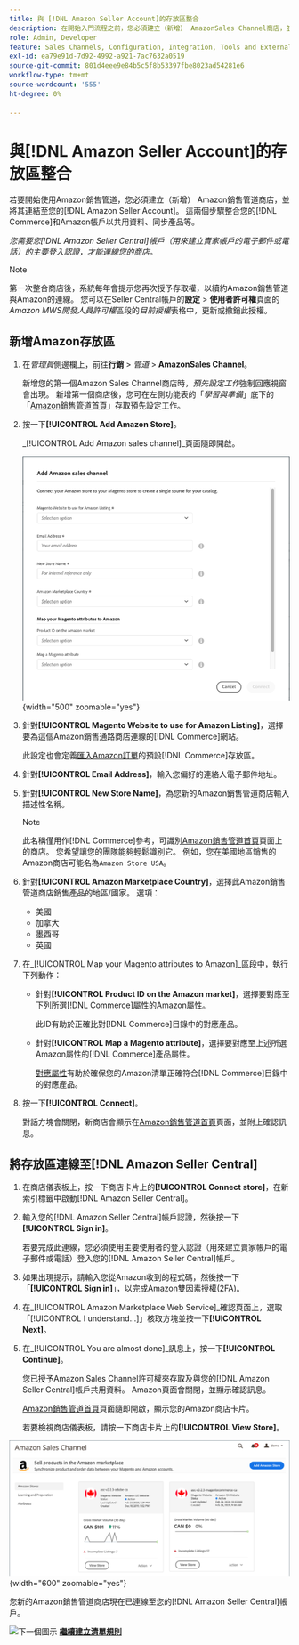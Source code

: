 ```yaml
---
title: 與 [!DNL Amazon Seller Account]的存放區整合
description: 在開始入門流程之前，您必須建立（新增） AmazonSales Channel商店，並將其連線到您的Amazon賣家帳戶。
role: Admin, Developer
feature: Sales Channels, Configuration, Integration, Tools and External Services
exl-id: ea79e91d-7d92-4992-a921-7ac7632a0519
source-git-commit: 801d4eee9e84b5c5f8b53397fbe8023ad54281e6
workflow-type: tm+mt
source-wordcount: '555'
ht-degree: 0%

---
```


# 與[!DNL Amazon Seller Account]的存放區整合

若要開始使用Amazon銷售管道，您必須建立（新增） Amazon銷售管道商店，並將其連結至您的[!DNL Amazon Seller Account]。 這兩個步驟整合您的[!DNL Commerce]和Amazon帳戶以共用資料、同步產品等。

_您需要您[!DNL Amazon Seller Central]帳戶（用來建立賣家帳戶的電子郵件或電話）的主要登入認證，才能連線您的商店。_

>[!NOTE]
>
>第一次整合商店後，系統每年會提示您再次授予存取權，以續約Amazon銷售管道與Amazon的連線。 您可以在Seller Central帳戶的&#x200B;**設定** > **使用者許可權**&#x200B;頁面的&#x200B;_Amazon MWS開發人員許可權_&#x200B;區段的&#x200B;_目前授權_&#x200B;表格中，更新或撤銷此授權。

## 新增Amazon存放區

1. 在&#x200B;_管理員_&#x200B;側邊欄上，前往&#x200B;**行銷** > _管道_ > **AmazonSales Channel**。

   新增您的第一個Amazon Sales Channel商店時，_預先設定工作_&#x200B;強制回應視窗會出現。 新增第一個商店後，您可在左側功能表的「_學習與準備_」底下的「[Amazon銷售管道首頁](./amazon-sales-channel-home.md)」存取預先設定工作。

1. 按一下&#x200B;**[!UICONTROL Add Amazon Store]**。

   _[!UICONTROL Add Amazon sales channel]_頁面隨即開啟。

   ![新增Amazon銷售管道商店](assets/amazon-store-integration.png){width="500" zoomable="yes"}

1. 針對&#x200B;**[!UICONTROL Magento Website to use for Amazon Listing]**，選擇要為這個Amazon銷售通路商店連線的[!DNL Commerce]網站。

   此設定也會定義[匯入Amazon訂單](./order-settings.md)的預設[!DNL Commerce]存放區。

1. 針對&#x200B;**[!UICONTROL Email Address]**，輸入您偏好的連絡人電子郵件地址。

1. 針對&#x200B;**[!UICONTROL New Store Name]**，為您新的Amazon銷售管道商店輸入描述性名稱。

   >[!NOTE]
   >
   >此名稱僅用作[!DNL Commerce]參考，可識別[Amazon銷售管道首頁](./amazon-sales-channel-home.md)頁面上的商店。 您希望讓您的團隊能夠輕鬆識別它。 例如，您在美國地區銷售的Amazon商店可能名為`Amazon Store USA`。

1. 針對&#x200B;**[!UICONTROL Amazon Marketplace Country]**，選擇此Amazon銷售管道商店銷售產品的地區/國家。 選項：

   - 美國
   - 加拿大
   - 墨西哥
   - 英國

1. 在&#x200B;_[!UICONTROL Map your Magento attributes to Amazon]_區段中，執行下列動作：

   - 針對&#x200B;**[!UICONTROL Product ID on the Amazon market]**，選擇要對應至下列所選[!DNL Commerce]屬性的Amazon屬性。

     此ID有助於正確比對[!DNL Commerce]目錄中的對應產品。

   - 針對&#x200B;**[!UICONTROL Map a Magento attribute]**，選擇要對應至上述所選Amazon屬性的[!DNL Commerce]產品屬性。

     [對應屬性](./ob-creating-magento-attributes.md)有助於確保您的Amazon清單正確符合[!DNL Commerce]目錄中的對應產品。

1. 按一下&#x200B;**[!UICONTROL Connect]**。

   對話方塊會關閉，新商店會顯示在[Amazon銷售管道首頁](./amazon-sales-channel-home.md)頁面，並附上確認訊息。

## 將存放區連線至[!DNL Amazon Seller Central]

1. 在商店儀表板上，按一下商店卡片上的&#x200B;**[!UICONTROL Connect store]**，在新索引標籤中啟動[!DNL Amazon Seller Central]。

1. 輸入您的[!DNL Amazon Seller Central]帳戶認證，然後按一下&#x200B;**[!UICONTROL Sign in]**。

   若要完成此連線，您必須使用主要使用者的登入認證（用來建立賣家帳戶的電子郵件或電話）登入您的[!DNL Amazon Seller Central]帳戶。

1. 如果出現提示，請輸入您從Amazon收到的程式碼，然後按一下「**[!UICONTROL Sign in]**」，以完成Amazon雙因素授權(2FA)。

1. 在&#x200B;_[!UICONTROL Amazon Marketplace Web Service]_確認頁面上，選取「[!UICONTROL I understand...]」核取方塊並按一下&#x200B;**[!UICONTROL Next]**。

1. 在&#x200B;_[!UICONTROL You are almost done]_訊息上，按一下&#x200B;**[!UICONTROL Continue]**。

   您已授予Amazon Sales Channel許可權來存取及與您的[!DNL Amazon Seller Central]帳戶共用資料。 Amazon頁面會關閉，並顯示確認訊息。

   [Amazon銷售管道首頁](./amazon-sales-channel-home.md)頁面隨即開啟，顯示您的Amazon商店卡片。

   若要檢視商店儀表板，請按一下商店卡片上的&#x200B;**[!UICONTROL View Store]**。

![Amazon銷售管道首頁（含新商店卡）](assets/asc-dashboard-after-2fa.png){width="600" zoomable="yes"}

您新的Amazon銷售管道商店現在已連線至您的[!DNL Amazon Seller Central]帳戶。

![下一個圖示](assets/btn-next.png) [**繼續建立清單規則**](./ob-create-listing-rule.md)
